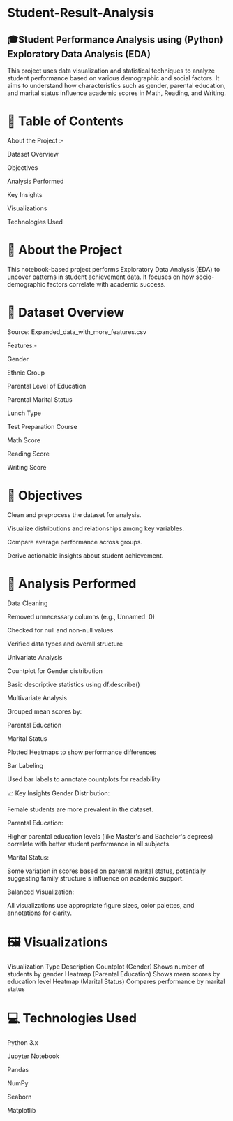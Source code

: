# Student-Result-Analysis


## 🎓Student Performance Analysis using (Python) Exploratory Data Analysis (EDA)
This project uses data visualization and statistical techniques to analyze student performance based on various demographic and social factors. It aims to understand how characteristics such as gender, parental education, and marital status influence academic scores in Math, Reading, and Writing.

# 📌 Table of Contents
About the Project :-

Dataset Overview

Objectives

Analysis Performed

Key Insights

Visualizations

Technologies Used

# 📖 About the Project
This notebook-based project performs Exploratory Data Analysis (EDA) to uncover patterns in student achievement data. It focuses on how socio-demographic factors correlate with academic success.

# 📂 Dataset Overview
Source: Expanded_data_with_more_features.csv

Features:-

Gender

Ethnic Group

Parental Level of Education

Parental Marital Status

Lunch Type

Test Preparation Course

Math Score

Reading Score

Writing Score

# 🎯 Objectives
Clean and preprocess the dataset for analysis.

Visualize distributions and relationships among key variables.

Compare average performance across groups.

Derive actionable insights about student achievement.

# 🧪 Analysis Performed
Data Cleaning

Removed unnecessary columns (e.g., Unnamed: 0)

Checked for null and non-null values

Verified data types and overall structure

Univariate Analysis

Countplot for Gender distribution

Basic descriptive statistics using df.describe()

Multivariate Analysis

Grouped mean scores by:

Parental Education

Marital Status

Plotted Heatmaps to show performance differences

Bar Labeling

Used bar labels to annotate countplots for readability

📈 Key Insights
Gender Distribution:

Female students are more prevalent in the dataset.

Parental Education:

Higher parental education levels (like Master's and Bachelor's degrees) correlate with better student performance in all subjects.

Marital Status:

Some variation in scores based on parental marital status, potentially suggesting family structure's influence on academic support.

Balanced Visualization:

All visualizations use appropriate figure sizes, color palettes, and annotations for clarity.

# 🖼️ Visualizations
Visualization Type	Description
Countplot (Gender)	Shows number of students by gender
Heatmap (Parental Education)	Shows mean scores by education level
Heatmap (Marital Status)	Compares performance by marital status

# 💻 Technologies Used
Python 3.x

Jupyter Notebook

Pandas

NumPy

Seaborn

Matplotlib

